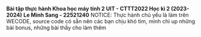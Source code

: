 **Bài tập thực hành Khoa học máy tính 2 UIT - CTTT2022 Học kì 2 (2023-2024)**
**Le Minh Sang - 22521240**
NOTICE: Thực hành chủ yếu là làm trên WECODE, source code có sẵn nên các bạn chịu khó tìm, mình chỉ up những bài bonus, những bài thầy cho làm thêm
